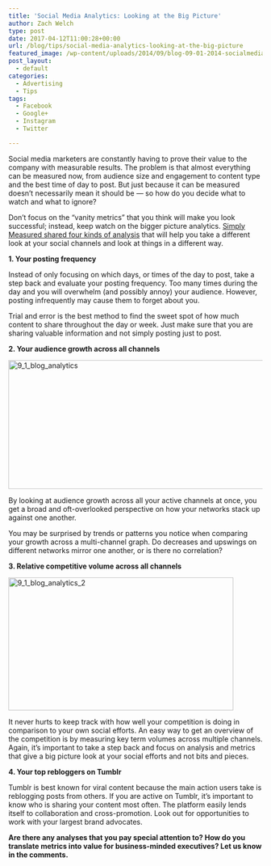 ```yaml
---
title: 'Social Media Analytics: Looking at the Big Picture'
author: Zach Welch
type: post
date: 2017-04-12T11:00:28+00:00
url: /blog/tips/social-media-analytics-looking-at-the-big-picture
featured_image: /wp-content/uploads/2014/09/blog-09-01-2014-socialmedianalyticslookingatthebigpicture.jpg
post_layout:
  - default
categories:
  - Advertising
  - Tips
tags:
  - Facebook
  - Google+
  - Instagram
  - Twitter

---
```

Social media marketers are constantly having to prove their value to the company with measurable results. The problem is that almost everything can be measured now, from audience size and engagement to content type and the best time of day to post. But just because it can be measured doesn’t necessarily mean it should be &#8212; so how do you decide what to watch and what to ignore?

Don’t focus on the “vanity metrics” that you think will make you look successful; instead, keep watch on the bigger picture analytics. [Simply Measured shared four kinds of analysis][1] that will help you take a different look at your social channels and look at things in a different way.

**1. Your posting frequency**

Instead of only focusing on which days, or times of the day to post, take a step back and evaluate your posting frequency. Too many times during the day and you will overwhelm (and possibly annoy) your audience. However, posting infrequently may cause them to forget about you.

Trial and error is the best method to find the sweet spot of how much content to share throughout the day or week. Just make sure that you are sharing valuable information and not simply posting just to post.

**2. Your audience growth across all channels**

[<img class="aligncenter size-full wp-image-810" src="http://localhost/brandglue/old-website/wp-content/uploads/2014/08/Screen-Shot-2014-06-26-at-11.18.25-AM.png" alt="9_1_blog_analytics" width="606" height="255" srcset="http://localhost/brandglue/old-website/wp-content/uploads/2014/08/Screen-Shot-2014-06-26-at-11.18.25-AM.png 606w, http://localhost/brandglue/old-website/wp-content/uploads/2014/08/Screen-Shot-2014-06-26-at-11.18.25-AM-300x126.png 300w, http://localhost/brandglue/old-website/wp-content/uploads/2014/08/Screen-Shot-2014-06-26-at-11.18.25-AM-180x75.png 180w" sizes="(max-width: 606px) 100vw, 606px" />][2]

By looking at audience growth across all your active channels at once, you get a broad and oft-overlooked perspective on how your networks stack up against one another.

You may be surprised by trends or patterns you notice when comparing your growth across a multi-channel graph. Do decreases and upswings on different networks mirror one another, or is there no correlation?

**3. Relative competitive volume across all channels**

[<img class="aligncenter size-full wp-image-811" src="http://localhost/brandglue/old-website/wp-content/uploads/2014/08/Screen-Shot-2014-06-26-at-11.29.05-AM.png" alt="9_1_blog_analytics_2" width="446" height="263" srcset="http://localhost/brandglue/old-website/wp-content/uploads/2014/08/Screen-Shot-2014-06-26-at-11.29.05-AM.png 446w, http://localhost/brandglue/old-website/wp-content/uploads/2014/08/Screen-Shot-2014-06-26-at-11.29.05-AM-300x176.png 300w, http://localhost/brandglue/old-website/wp-content/uploads/2014/08/Screen-Shot-2014-06-26-at-11.29.05-AM-180x106.png 180w" sizes="(max-width: 446px) 100vw, 446px" />][3]

It never hurts to keep track with how well your competition is doing in comparison to your own social efforts. An easy way to get an overview of the competition is by measuring key term volumes across multiple channels. Again, it’s important to take a step back and focus on analysis and metrics that give a big picture look at your social efforts and not bits and pieces.

**4. Your top rebloggers on Tumblr**

Tumblr is best known for viral content because the main action users take is reblogging posts from others. If you are active on Tumblr, it’s important to know who is sharing your content most often. The platform easily lends itself to collaboration and cross-promotion. Look out for opportunities to work with your largest brand advocates.

**Are there any analyses that you pay special attention to? How do you translate metrics into value for business-minded executives? Let us know in the comments.**

 [1]: http://simplymeasured.com/blog/2014/06/27/4-overlooked-types-of-social-media-analysis/
 [2]: http://localhost/brandglue/old-website/wp-content/uploads/2014/08/Screen-Shot-2014-06-26-at-11.18.25-AM.png
 [3]: http://localhost/brandglue/old-website/wp-content/uploads/2014/08/Screen-Shot-2014-06-26-at-11.29.05-AM.png